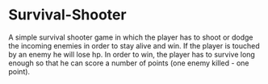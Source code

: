 # Survival-Shooter
A simple survival shooter game in which the player has to shoot or dodge the incoming enemies in order to stay alive and
win. If the player is touched by an enemy he will lose hp. In order to win, the player has to survive long
enough so that he can score a number of points (one enemy killed - one point).
